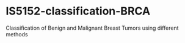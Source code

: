 # IS5152-classification-BRCA
Classification of Benign and Malignant Breast Tumors using different methods
